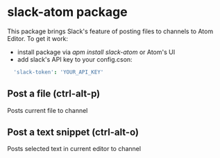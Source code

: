 # slack-atom package

This package brings Slack's feature of posting files to channels to Atom Editor.
To get it work:

* install package via _apm install slack-atom_ or Atom's UI
* add  slack's API key to your config.cson:
```coffeescript
  'slack-token': 'YOUR_API_KEY'
```

## Post a file (ctrl-alt-p)
Posts current file to channel

## Post a text snippet (ctrl-alt-o)
Posts selected text in current editor to channel

